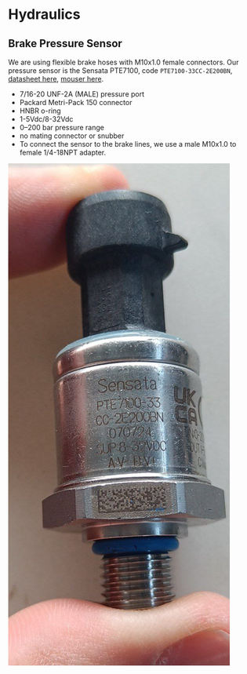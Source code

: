 # Hydraulics

## Brake Pressure Sensor


We are using flexible brake hoses with M10x1.0 female connectors. Our pressure sensor is the Sensata PTE7100, code `PTE7100-33CC-2E200BN`, [datasheet here](../assets/datasheets/sensata_pte7100_hermetic_analog_pressure_sensor_da-1919220.pdf), [mouser here](https.www.mouser.es/ProductDetail/Sensata-Technologies/PTE7100-32DC-0B200BN?qs=sGAEpiMZZMv1xWCHBjbGeVR9W0yhknQ8lfjrm5f%2FK5xVuiB%2F1oy1aA%3D%3D).

- 7/16-20 UNF-2A (MALE) pressure port
- Packard Metri-Pack 150 connector
- HNBR o-ring
- 1-5Vdc/8-32Vdc
- 0–200 bar pressure range
- no mating connector or snubber
- To connect the sensor to the brake lines, we use a male M10x1.0 to female 1/4-18NPT adapter.

![](index/20250703193056.png)